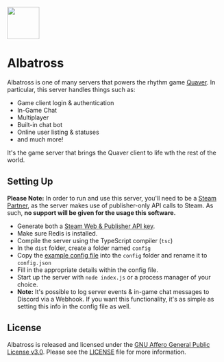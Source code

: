 <p align="left"> 
  <img src="https://i.imgur.com/h8wIKwH.png" width="75px" height="75px">
</p>

# Albatross

Albatross is one of many servers that powers the rhythm game [Quaver](https://github.com/Quaver). In particular, this server handles things such as: 

* Game client login & authentication
* In-Game Chat
* Multiplayer
* Built-in chat bot
* Online user listing & statuses
* and much more!

It's the game server that brings the Quaver client to life wth the rest of the world.

## Setting Up

**Please Note:** In order to run and use this server, you'll need to be a [Steam Partner](https://partner.steamgames.com/), as the server makes use of publisher-only API calls to Steam. As such, **no support will be given for the usage this software.** 

* Generate both a [Steam Web & Publisher API key](https://partner.steamgames.com/doc/webapi_overview/auth).
* Make sure Redis is installed.
* Compile the server using the TypeScript compiler (`tsc`)
* In the `dist` folder, create a folder named `config`
* Copy the [example config file](https://github.com/Swan/Albatross/tree/master/src/config) into the `config` folder and rename it to `config.json`
* Fill in the appropriate details within the config file.
* Start up the server with `node index.js` or a process manager of your choice.
* **Note:** It's possible to log server events & in-game chat messages to Discord via a Webhook. If you want this functionality, it's as simple as setting this info in the config file as well.

## License

Albatross is released and licensed under the [GNU Affero General Public License v3.0](/LICENSE). Please see the [LICENSE](/LICENSE) file for more information.
